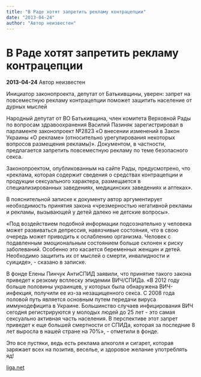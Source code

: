 ```yaml
---
title: "В Раде хотят запретить рекламу контрацепции"
date: "2013-04-24"
author: "Автор неизвестен"
---
```


# В Раде хотят запретить рекламу контрацепции

**2013-04-24** Автор неизвестен

Инициатор законопроекта, депутат от Батькивщины, уверен: запрет на повсеместную рекламу контрацепции поможет защитить население от дурных мыслей

Народный депутат от ВО Батькивщина, член комитета Верховной Рады по вопросам здравоохранения Василий Пазиняк зарегистрировал в парламенте законопроект №2823 «О внесении изменений в Закон Украины «О рекламе» (относительно урегулирования некоторых вопросов размещения рекламы)». Документом, в частности, предлагается запретить повсеместную рекламу по теме безопасного секса.

Законопроектом, опубликованным на сайте Рады, предусмотрено, что «реклама, которая содержит сведения о средствах контрацепции и продукции сексуального характера, размещается в специализированных заведениях, медицинских заведениях и аптеках».

В пояснительной записке к документу автор аргументирует необходимость принятия закона «чрезмерностью негативной рекламы и рекламы, вызывающей у детей далеко не детские вопросы».

«Под воздействием подобной информации подсознательно у человека может развиваться депрессия, навязчивые состояния, что в свою очередь может приводить к ослаблению организма. Человек с подавленным эмоциональным состоянием больше склонен к риску заболеваний. Особенно это касается беременных женщин и детей. Необходимо защитить их от мыслей о смерти, инвалидности и суициде», - сказано в записке.

В фонде Елены Пинчук АнтиСПИД заявили, что принятие такого закона приведет к резкому всплеску эпидемии ВИЧ/СПИДа. «В 2012 году больше половины украинцев, у которых была обнаружена ВИЧ-инфекция, получили ее из-за незащищенного секса. С 2008 года половой путь является основным путем передачи вируса иммунодефицита в Украине. Большинство случаев инфицирования ВИЧ сегодня регистрируются у молодых людей до 25 лет - это самая сексуально активная часть населения. В перспективе этот запрет приведет к еще большей смертности от СПИДа, которая за последние 8 лет выросла в нашей стране на 70%», - отметили в фонде.

Это все пустяки, ведь есть реклама алкоголя и сигарет, которая заряжает всех на позитив, веселье, и здоровое желание употреблять яд!

[liga.net](http://news.liga.net/news/politics/846104-v_rade_khotyat_zapretit_reklamu_prezervativov.htm)